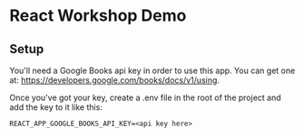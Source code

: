 # React Workshop Demo

## Setup
You'll need a Google Books api key in order to use this app.  You can get one at: https://developers.google.com/books/docs/v1/using.

Once you've got your key, create a .env file in the root of the project and add the key to it like this:

    REACT_APP_GOOGLE_BOOKS_API_KEY=<api key here>

